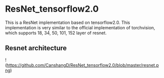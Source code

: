# ResNet_tensorflow2.0
This is a ResNet implementation based on tensorflow2.0. 
This implementation is very similar to the official implementation of torchvision, which supports 18, 34, 50, 101, 152 layer of resnet.
## Resnet architecture
!(https://github.com/CanshangD/ResNet_tensorflow2.0/blob/master/resnet.png)